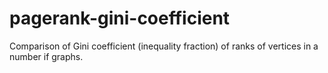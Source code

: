 # pagerank-gini-coefficient
Comparison of Gini coefficient (inequality fraction) of ranks of vertices in a number if graphs.
